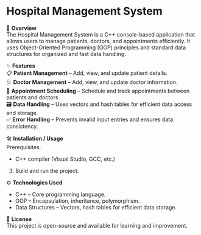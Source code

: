 # Hospital Management System

📌 **Overview**  
The Hospital Management System is a C++ console-based application that allows users to manage patients, doctors, and appointments efficiently. It uses Object-Oriented Programming (OOP) principles and standard data structures for organized and fast data handling.

✨ **Features**  
📋 **Patient Management** – Add, view, and update patient details.  
🩺 **Doctor Management** – Add, view, and update doctor information.  
📅 **Appointment Scheduling** – Schedule and track appointments between patients and doctors.  
🗃 **Data Handling** – Uses vectors and hash tables for efficient data access and storage.  
✅ **Error Handling** – Prevents invalid input entries and ensures data consistency.  

🛠 **Installation / Usage**  
Prerequisites:  
- C++ compiler (Visual Studio, GCC, etc.)

3. Build and run the project.  

⚙️ **Technologies Used**  
- C++ – Core programming language.  
- OOP – Encapsulation, inheritance, polymorphism.  
- Data Structures – Vectors, hash tables for efficient data storage.  

📝 **License**  
This project is open-source and available for learning and improvement.  



